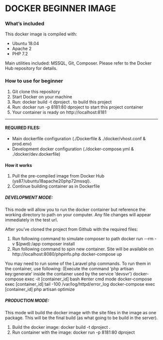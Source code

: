 # DOCKER BEGINNER IMAGE

### What’s included

This docker image is compiled with:
- Ubuntu 18.04
- Apache 2
- PHP 7.2

Main utilities included: MSSQL, Git, Composer.
Please refer to the Docker Hub repository for details.

### How to use for beginner

1. Git clone this repository
2. Start Docker on your machine
3. Run: docker build -t dproject . to build this project
4. Run: docker run -p 8181:80 dproject to start this project container
5. Your container is ready on http://localhost:8181

-------------

#### REQUIRED FILES:
- Main dockerfile configuration (./Dockerfile & ./docker/vhost.conf & prod.env)
- Development docker configuration (./docker-compose.yml & ./docker/dev.dockerfile)

#### How it works

1. Pull the pre-compiled image from Docker Hub (ys87/ubuntu18apache20php72mssql).
2. Continue building container as in Dockerfile


##### DEVELOPMENT MODE:

This mode will allow you to run the docker container but reference the working directory to path on your computer.
Any file changes will appear immediately in the test url.

After you’ve cloned the project from Github with the required files:
1. Run following command to simulate composer to path
     docker run --rm -v $(pwd):/app composer install
2. Run following command to spin new container. Site will be available on http://localhost:8080/phpinfo.php
     docker-compose up

You may need to run some of the Laravel php commands. To run them in the container, use following:
(Execute the command ‘php artisan key:generate’ inside the container used by the service ‘devsvr’)
     docker-compose exec -it [container_id] bash  #enter cmd mode
     docker-compose exec [container_id] tail -100 /var/log/httpd/error_log
     docker-compose exec [container_id] php artisan optimize

##### PRODUCTION MODE:

This mode will build the docker image with the site files in the image as one package.
This will be the final build (as what going to be build in the server).

1. Build the docker image: docker build -t dproject .
2. Run container with the image: docker run -p 8181:80 dproject

